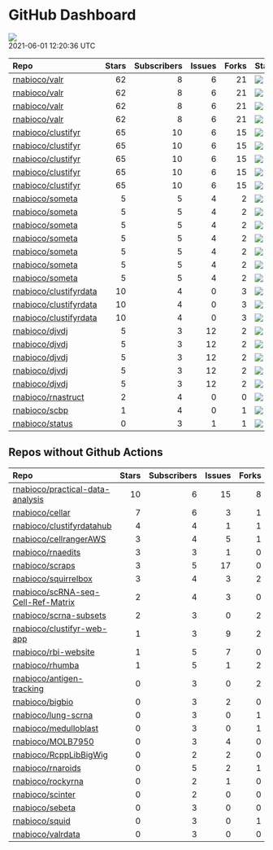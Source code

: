 GitHub Dashboard
================

![](https://github.com/rnabioco/status/workflows/Render%20Status/badge.svg)  
2021-06-01 12:20:36 UTC

| Repo                                                                | Stars | Subscribers | Issues | Forks | Status                                                                                                                                                    | Commit                                                                                                                                                                                        |
| :------------------------------------------------------------------ | ----: | ----------: | -----: | ----: | :-------------------------------------------------------------------------------------------------------------------------------------------------------- | :-------------------------------------------------------------------------------------------------------------------------------------------------------------------------------------------- |
| [rnabioco/valr](https://github.com/rnabioco/valr)                   |    62 |           8 |      6 |    21 | [![](https://github.com/rnabioco/valr/workflows/R-CMD-check/badge.svg)](https://github.com/rnabioco/valr/actions/runs/844922530)                          | <a href="https://github.com/rnabioco/valr/commit/c1e48cfb37c0057cf0d0e728cdaffe71582371f7" title="Increment version number">c1e48c</a>                                                        |
| [rnabioco/valr](https://github.com/rnabioco/valr)                   |    62 |           8 |      6 |    21 | [![](https://github.com/rnabioco/valr/workflows/pkgdown/badge.svg)](https://github.com/rnabioco/valr/actions/runs/844922531)                              | <a href="https://github.com/rnabioco/valr/commit/c1e48cfb37c0057cf0d0e728cdaffe71582371f7" title="Increment version number">c1e48c</a>                                                        |
| [rnabioco/valr](https://github.com/rnabioco/valr)                   |    62 |           8 |      6 |    21 | [![](https://github.com/rnabioco/valr/workflows/Commands/badge.svg)](https://github.com/rnabioco/valr/actions/runs/878888848)                             | <a href="https://github.com/rnabioco/valr/commit/c1e48cfb37c0057cf0d0e728cdaffe71582371f7" title="Increment version number">c1e48c</a>                                                        |
| [rnabioco/valr](https://github.com/rnabioco/valr)                   |    62 |           8 |      6 |    21 | [![](https://github.com/rnabioco/valr/workflows/test-coverage/badge.svg)](https://github.com/rnabioco/valr/actions/runs/844922529)                        | <a href="https://github.com/rnabioco/valr/commit/c1e48cfb37c0057cf0d0e728cdaffe71582371f7" title="Increment version number">c1e48c</a>                                                        |
| [rnabioco/clustifyr](https://github.com/rnabioco/clustifyr)         |    65 |          10 |      6 |    15 | [![](https://github.com/rnabioco/clustifyr/workflows/R-CMD-check/badge.svg)](https://github.com/rnabioco/clustifyr/actions/runs/64597387)                 | <a href="https://github.com/rnabioco/clustifyr/commit/fde17917d935de5dd203df212e2cea49f18bf3d3" title="Install dev Rccp for tests">fde179</a>                                                 |
| [rnabioco/clustifyr](https://github.com/rnabioco/clustifyr)         |    65 |          10 |      6 |    15 | [![](https://github.com/rnabioco/clustifyr/workflows/R-CMD-check-bioc/badge.svg)](https://github.com/rnabioco/clustifyr/actions/runs/863334620)           | <a href="https://github.com/rnabioco/clustifyr/commit/2a15c8bf7e37e1452c9f08c1320da601d3526366" title="update readme after bioc version bump">2a15c8</a>                                      |
| [rnabioco/clustifyr](https://github.com/rnabioco/clustifyr)         |    65 |          10 |      6 |    15 | [![](https://github.com/rnabioco/clustifyr/workflows/pkgdown/badge.svg)](https://github.com/rnabioco/clustifyr/actions/runs/863334621)                    | <a href="https://github.com/rnabioco/clustifyr/commit/2a15c8bf7e37e1452c9f08c1320da601d3526366" title="update readme after bioc version bump">2a15c8</a>                                      |
| [rnabioco/clustifyr](https://github.com/rnabioco/clustifyr)         |    65 |          10 |      6 |    15 | [![](https://github.com/rnabioco/clustifyr/workflows/Commands/badge.svg)](https://github.com/rnabioco/clustifyr/actions/runs/751294523)                   | <a href="https://github.com/rnabioco/clustifyr/commit/be1c0177d54e57fc43df979ebdde26b1487a16e9" title="more examples">be1c01</a>                                                              |
| [rnabioco/clustifyr](https://github.com/rnabioco/clustifyr)         |    65 |          10 |      6 |    15 | [![](https://github.com/rnabioco/clustifyr/workflows/test-coverage/badge.svg)](https://github.com/rnabioco/clustifyr/actions/runs/863334622)              | <a href="https://github.com/rnabioco/clustifyr/commit/2a15c8bf7e37e1452c9f08c1320da601d3526366" title="update readme after bioc version bump">2a15c8</a>                                      |
| [rnabioco/someta](https://github.com/rnabioco/someta)               |     5 |           5 |      4 |     2 | [![](https://github.com/rnabioco/someta/workflows/Commands/badge.svg)](https://github.com/rnabioco/someta/actions/runs/354378709)                         | <a href="https://github.com/rnabioco/someta/commit/e50538e96f2787c8e6e6ed7fcc20cad6090e4be7" title="Re-build README.Rmd">e50538</a>                                                           |
| [rnabioco/someta](https://github.com/rnabioco/someta)               |     5 |           5 |      4 |     2 | [![](https://github.com/rnabioco/someta/workflows/test-coverage/badge.svg)](https://github.com/rnabioco/someta/actions/runs/310258486)                    | <a href="https://github.com/rnabioco/someta/commit/62ccfeb51f1e05dd728c9fed8e15d507f36c3058" title="keep trying 5">62ccfe</a>                                                                 |
| [rnabioco/someta](https://github.com/rnabioco/someta)               |     5 |           5 |      4 |     2 | [![](https://github.com/rnabioco/someta/workflows/R-CMD-check/badge.svg)](https://github.com/rnabioco/someta/actions/runs/310237240)                      | <a href="https://github.com/rnabioco/someta/commit/a9a03c526d4c3affa42a0fe164f49df78077f1ea" title="keep trying 4">a9a03c</a>                                                                 |
| [rnabioco/someta](https://github.com/rnabioco/someta)               |     5 |           5 |      4 |     2 | [![](https://github.com/rnabioco/someta/workflows/.github/workflows/check-bioc.yml/badge.svg)](https://github.com/rnabioco/someta/actions/runs/310237196) | <a href="https://github.com/rnabioco/someta/commit/a9a03c526d4c3affa42a0fe164f49df78077f1ea" title="keep trying 4">a9a03c</a>                                                                 |
| [rnabioco/someta](https://github.com/rnabioco/someta)               |     5 |           5 |      4 |     2 | [![](https://github.com/rnabioco/someta/workflows/R-CMD-check/badge.svg)](https://github.com/rnabioco/someta/actions/runs/310491939)                      | <a href="https://github.com/rnabioco/someta/commit/fc6e5b8eb37f09606f2a02de8ef61a975a5e65ec" title="Merge branch 'build_v' of https://github.com/rnabioco/scmetadata into build_v">fc6e5b</a> |
| [rnabioco/someta](https://github.com/rnabioco/someta)               |     5 |           5 |      4 |     2 | [![](https://github.com/rnabioco/someta/workflows/test/badge.svg)](https://github.com/rnabioco/someta/actions/runs/311894650)                             | <a href="https://github.com/rnabioco/someta/commit/d5f13ba07b3a51c8381c996b8cf81ba4f0de5cdc" title="Update main.yml">d5f13b</a>                                                               |
| [rnabioco/someta](https://github.com/rnabioco/someta)               |     5 |           5 |      4 |     2 | [![](https://github.com/rnabioco/someta/workflows/Query/badge.svg)](https://github.com/rnabioco/someta/actions/runs/894474847)                            | <a href="https://github.com/rnabioco/someta/commit/662abb6cb24c6bbba91d7e16b9045a441d499f7b" title="Re-build README.Rmd">662abb</a>                                                           |
| [rnabioco/clustifyrdata](https://github.com/rnabioco/clustifyrdata) |    10 |           4 |      0 |     3 | [![](https://github.com/rnabioco/clustifyrdata/workflows/R-CMD-check/badge.svg)](https://github.com/rnabioco/clustifyrdata/actions/runs/227479781)        | <a href="https://github.com/rnabioco/clustifyrdata/commit/2b6acb2ea4891a091cdd6bec94fedb864e0e4ed9" title="website update, again">2b6acb</a>                                                  |
| [rnabioco/clustifyrdata](https://github.com/rnabioco/clustifyrdata) |    10 |           4 |      0 |     3 | [![](https://github.com/rnabioco/clustifyrdata/workflows/pkgdown/badge.svg)](https://github.com/rnabioco/clustifyrdata/actions/runs/227479783)            | <a href="https://github.com/rnabioco/clustifyrdata/commit/2b6acb2ea4891a091cdd6bec94fedb864e0e4ed9" title="website update, again">2b6acb</a>                                                  |
| [rnabioco/clustifyrdata](https://github.com/rnabioco/clustifyrdata) |    10 |           4 |      0 |     3 | [![](https://github.com/rnabioco/clustifyrdata/workflows/Commands/badge.svg)](https://github.com/rnabioco/clustifyrdata/actions/runs/226376195)           | <a href="https://github.com/rnabioco/clustifyrdata/commit/bdba8bea7797603d857170bdd70c74712532648f" title="Merge pull request #15 from rnabioco/gh-actions-fix">bdba8b</a>                    |
| [rnabioco/djvdj](https://github.com/rnabioco/djvdj)                 |     5 |           3 |     12 |     2 | [![](https://github.com/rnabioco/djvdj/workflows/R-CMD-check/badge.svg)](https://github.com/rnabioco/djvdj/actions/runs/733840634)                        | <a href="https://github.com/rnabioco/djvdj/commit/ffc13c998c1ad2ca3c8cb64e2b27cbca753efc4e" title="Merge pull request #64 from rnabioco/abundance">ffc13c</a>                                 |
| [rnabioco/djvdj](https://github.com/rnabioco/djvdj)                 |     5 |           3 |     12 |     2 | [![](https://github.com/rnabioco/djvdj/workflows/R-CMD-check-bioc/badge.svg)](https://github.com/rnabioco/djvdj/actions/runs/733840632)                   | <a href="https://github.com/rnabioco/djvdj/commit/ffc13c998c1ad2ca3c8cb64e2b27cbca753efc4e" title="Merge pull request #64 from rnabioco/abundance">ffc13c</a>                                 |
| [rnabioco/djvdj](https://github.com/rnabioco/djvdj)                 |     5 |           3 |     12 |     2 | [![](https://github.com/rnabioco/djvdj/workflows/pkgdown/badge.svg)](https://github.com/rnabioco/djvdj/actions/runs/733840636)                            | <a href="https://github.com/rnabioco/djvdj/commit/ffc13c998c1ad2ca3c8cb64e2b27cbca753efc4e" title="Merge pull request #64 from rnabioco/abundance">ffc13c</a>                                 |
| [rnabioco/djvdj](https://github.com/rnabioco/djvdj)                 |     5 |           3 |     12 |     2 | [![](https://github.com/rnabioco/djvdj/workflows/Commands/badge.svg)](https://github.com/rnabioco/djvdj/actions/runs/733877487)                           | <a href="https://github.com/rnabioco/djvdj/commit/ffc13c998c1ad2ca3c8cb64e2b27cbca753efc4e" title="Merge pull request #64 from rnabioco/abundance">ffc13c</a>                                 |
| [rnabioco/djvdj](https://github.com/rnabioco/djvdj)                 |     5 |           3 |     12 |     2 | [![](https://github.com/rnabioco/djvdj/workflows/test-coverage/badge.svg)](https://github.com/rnabioco/djvdj/actions/runs/733840633)                      | <a href="https://github.com/rnabioco/djvdj/commit/ffc13c998c1ad2ca3c8cb64e2b27cbca753efc4e" title="Merge pull request #64 from rnabioco/abundance">ffc13c</a>                                 |
| [rnabioco/rnastruct](https://github.com/rnabioco/rnastruct)         |     2 |           4 |      0 |     0 | [![](https://github.com/rnabioco/rnastruct/workflows/github-actions/badge.svg)](https://github.com/rnabioco/rnastruct/actions/runs/845483933)             | <a href="https://github.com/rnabioco/rnastruct/commit/e673a35b147d227c50ee4bba64de0f8e0dbcc132" title="Rename README.d to README.md">e673a3</a>                                               |
| [rnabioco/scbp](https://github.com/rnabioco/scbp)                   |     1 |           4 |      0 |     1 | [![](https://github.com/rnabioco/scbp/workflows/R-CMD-check/badge.svg)](https://github.com/rnabioco/scbp/actions/runs/879123336)                          | <a href="https://github.com/rnabioco/scbp/commit/00c32ce710e621c74295003c070cf2d8b2eb32bd" title="add colorramp and issue #1, closes #1">00c32c</a>                                           |
| [rnabioco/status](https://github.com/rnabioco/status)               |     0 |           3 |      1 |     1 | [![](https://github.com/rnabioco/status/workflows/Render%20Status/badge.svg)](https://github.com/rnabioco/status/actions/runs/895967892)                  | <a href="https://github.com/rnabioco/status/commit/3dc7ab7a10ecfdb72be8554173e67a37ea26d4e8" title="[status] 2021-05-31 12:18:56 UTC">3dc7ab</a>                                              |

## Repos without Github Actions

| Repo                                                                                        | Stars | Subscribers | Issues | Forks |
| :------------------------------------------------------------------------------------------ | ----: | ----------: | -----: | ----: |
| [rnabioco/practical-data-analysis](https://github.com/rnabioco/practical-data-analysis)     |    10 |           6 |     15 |     8 |
| [rnabioco/cellar](https://github.com/rnabioco/cellar)                                       |     7 |           6 |      3 |     1 |
| [rnabioco/clustifyrdatahub](https://github.com/rnabioco/clustifyrdatahub)                   |     4 |           4 |      1 |     1 |
| [rnabioco/cellrangerAWS](https://github.com/rnabioco/cellrangerAWS)                         |     3 |           4 |      5 |     1 |
| [rnabioco/rnaedits](https://github.com/rnabioco/rnaedits)                                   |     3 |           3 |      1 |     0 |
| [rnabioco/scraps](https://github.com/rnabioco/scraps)                                       |     3 |           5 |     17 |     0 |
| [rnabioco/squirrelbox](https://github.com/rnabioco/squirrelbox)                             |     3 |           4 |      3 |     2 |
| [rnabioco/scRNA-seq-Cell-Ref-Matrix](https://github.com/rnabioco/scRNA-seq-Cell-Ref-Matrix) |     2 |           4 |      3 |     0 |
| [rnabioco/scrna-subsets](https://github.com/rnabioco/scrna-subsets)                         |     2 |           3 |      0 |     2 |
| [rnabioco/clustifyr-web-app](https://github.com/rnabioco/clustifyr-web-app)                 |     1 |           3 |      9 |     2 |
| [rnabioco/rbi-website](https://github.com/rnabioco/rbi-website)                             |     1 |           5 |      7 |     0 |
| [rnabioco/rhumba](https://github.com/rnabioco/rhumba)                                       |     1 |           5 |      1 |     2 |
| [rnabioco/antigen-tracking](https://github.com/rnabioco/antigen-tracking)                   |     0 |           3 |      0 |     2 |
| [rnabioco/bigbio](https://github.com/rnabioco/bigbio)                                       |     0 |           3 |      2 |     0 |
| [rnabioco/lung-scrna](https://github.com/rnabioco/lung-scrna)                               |     0 |           3 |      0 |     1 |
| [rnabioco/medulloblast](https://github.com/rnabioco/medulloblast)                           |     0 |           3 |      0 |     1 |
| [rnabioco/MOLB7950](https://github.com/rnabioco/MOLB7950)                                   |     0 |           3 |      4 |     0 |
| [rnabioco/RcppLibBigWig](https://github.com/rnabioco/RcppLibBigWig)                         |     0 |           2 |      2 |     0 |
| [rnabioco/rnaroids](https://github.com/rnabioco/rnaroids)                                   |     0 |           5 |      2 |     1 |
| [rnabioco/rockyrna](https://github.com/rnabioco/rockyrna)                                   |     0 |           2 |      1 |     0 |
| [rnabioco/scinter](https://github.com/rnabioco/scinter)                                     |     0 |           2 |      0 |     0 |
| [rnabioco/sebeta](https://github.com/rnabioco/sebeta)                                       |     0 |           3 |      0 |     0 |
| [rnabioco/squid](https://github.com/rnabioco/squid)                                         |     0 |           3 |      0 |     1 |
| [rnabioco/valrdata](https://github.com/rnabioco/valrdata)                                   |     0 |           3 |      0 |     0 |
